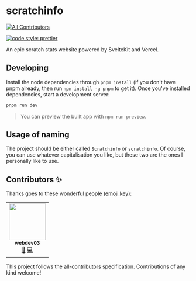 # scratchinfo
<!-- ALL-CONTRIBUTORS-BADGE:START - Do not remove or modify this section -->
[![All Contributors](https://img.shields.io/badge/all_contributors-1-orange.svg?style=flat-square)](#contributors-)
<!-- ALL-CONTRIBUTORS-BADGE:END -->

[![code style: prettier](https://img.shields.io/badge/code_style-prettier-ff69b4.svg?style=flat-square)](https://github.com/prettier/prettier)

An epic scratch stats website powered by SvelteKit and Vercel.

## Developing

Install the node dependencies through `pnpm install` (if you don't have pnpm already, then run `npm install -g pnpm` to get it).
Once you've installed dependencies, start a development server:

```bash
pnpm run dev
```

> You can preview the built app with `npm run preview`.

## Usage of naming

The project should be either called `Scratchinfo` or `scratchinfo`. Of course, you can use whatever capitalisation you like, but these two are the ones I personally like to use.

## Contributors ✨

Thanks goes to these wonderful people ([emoji key](https://allcontributors.org/docs/en/emoji-key)):

<!-- ALL-CONTRIBUTORS-LIST:START - Do not remove or modify this section -->
<!-- prettier-ignore-start -->
<!-- markdownlint-disable -->
<table>
  <tr>
    <td align="center"><a href="https://github.com/webdev03"><img src="https://avatars.githubusercontent.com/u/75148774?v=4?s=100" width="100px;" alt=""/><br /><sub><b>webdev03</b></sub></a><br /><a href="#projectManagement-webdev03" title="Project Management">📆</a> <a href="https://github.com/webdev03/scratchinfo/commits?author=webdev03" title="Code">💻</a></td>
  </tr>
</table>

<!-- markdownlint-restore -->
<!-- prettier-ignore-end -->

<!-- ALL-CONTRIBUTORS-LIST:END -->

This project follows the [all-contributors](https://github.com/all-contributors/all-contributors) specification. Contributions of any kind welcome!